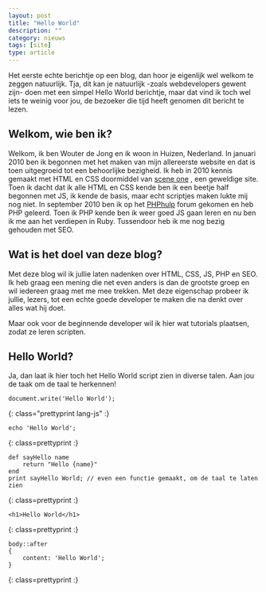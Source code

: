 ```yaml
---
layout: post
title: "Hello World"
description: ""
category: nieuws
tags: [site]
type: article
---
```

Het eerste echte berichtje op een blog, dan hoor je eigenlijk wel welkom te zeggen natuurlijk. Tja, dit kan je natuurlijk -zoals webdevelopers gewent zijn- doen met een simpel Hello World berichtje, maar dat vind ik toch wel iets te weinig voor jou, de bezoeker die tijd heeft genomen dit bericht te lezen.
<!--more-->

## Welkom, wie ben ik?

Welkom, ik ben Wouter de Jong en ik woon in Huizen, Nederland. In januari 2010 ben ik begonnen met het maken van mijn allereerste website en dat is toen uitgegroeid tot een behoorlijke bezigheid. Ik heb in 2010 kennis gemaakt met HTML en CSS doormiddel van [scene one](http://sceneone.nl/) , een geweldige site. Toen ik dacht dat ik alle HTML en CSS kende ben ik een beetje half begonnen met JS, ik kende de basis, maar echt scriptjes maken lukte mij nog niet. In september 2010 ben ik op het [PHPhulp](http://phphulp.nl/) forum gekomen en heb PHP geleerd. Toen ik PHP kende ben ik weer goed JS gaan leren en nu ben ik me aan het verdiepen in Ruby. Tussendoor heb ik me nog bezig gehouden met SEO.

## Wat is het doel van deze blog?

Met deze blog wil ik jullie laten nadenken over HTML, CSS, JS, PHP en SEO. Ik heb graag een mening die net even anders is dan de grootste groep en wil iedereen graag met me mee trekken. Met deze eigenschap probeer ik jullie, lezers, tot een echte goede developer te maken die na denkt over alles wat hij doet.

Maar ook voor de beginnende developer wil ik hier wat tutorials plaatsen, zodat ze leren scripten.

## Hello World?

Ja, dan laat ik hier toch het Hello World script zien in diverse talen. Aan jou de taak om de taal te herkennen!

    document.write('Hello World');
{: class="prettyprint  lang-js" :}

    echo 'Hello World';
{: class=prettyprint :}

    def sayHello name
        return "Hello {name}"
    end
    print sayHello World; // even een functie gemaakt, om de taal te laten zien
{: class=prettyprint :}

    <h1>Hello World</h1>
{: class=prettyprint :}

    body::after
    {
        content: 'Hello World';
    }
{: class=prettyprint :}
